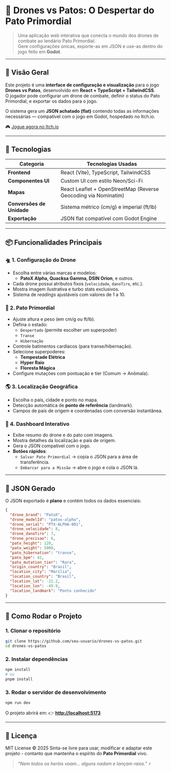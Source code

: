 # 🦆 Drones vs Patos: O Despertar do Pato Primordial

> Uma aplicação web interativa que conecta o mundo dos drones de combate ao lendário Pato Primordial.  
> Gere configurações únicas, exporte-as em JSON e use-as dentro do jogo feito em **Godot**.

---

## 🚀 Visão Geral

Este projeto é uma **interface de configuração e visualização** para o jogo **Drones vs Patos**, desenvolvido em **React + TypeScript + TailwindCSS**.  
O jogador pode configurar um drone de combate, definir o status do Pato Primordial, e exportar os dados para o jogo.

O sistema gera um **JSON achatado (flat)** contendo todas as informações necessárias — compatível com o jogo em Godot, hospedado no Itch.io.

🎮 [Jogue agora no Itch.io](https://thiagohaga.itch.io/dronesvspatos)

---

## 🧩 Tecnologias

| Categoria | Tecnologias Usadas |
|------------|-------------------|
| **Frontend** | React (Vite), TypeScript, TailwindCSS |
| **Componentes UI** | Custom UI com estilo Neon/Sci-Fi |
| **Mapas** | React Leaflet + OpenStreetMap (Reverse Geocoding via Nominatim) |
| **Conversões de Unidade** | Sistema métrico (cm/g) e imperial (ft/lb) |
| **Exportação** | JSON flat compatível com Godot Engine |

---

## 📦 Funcionalidades Principais

### 🛸 1. Configuração do Drone
- Escolha entre várias marcas e modelos:
  - **PatoX Alpha, Quacksa Gamma, DSIN Orion**, e outros.
- Cada drone possui atributos fixos (`velocidade`, `danoTiro`, etc.).
- Mostra imagem ilustrativa e turbo stats exclusivos.
- Sistema de *readings* ajustáveis com valores de 1 a 10.

### 🦆 2. Pato Primordial
- Ajuste altura e peso (em cm/g ou ft/lb).
- Defina o estado:
  - `Despertado` (permite escolher um superpoder)
  - `Transe`
  - `Hibernação`
- Controle batimentos cardíacos (para transe/hibernação).
- Selecione superpoderes:
  - **Tempestade Elétrica**
  - **Hyper Raio**
  - **Floresta Mágica**
- Configure mutações com pontuação e tier (Comum → Anômala).

### 🌎 3. Localização Geográfica
- Escolha o país, cidade e ponto no mapa.
- Detecção automática de **ponto de referência** (landmark).
- Campos de país de origem e coordenadas com conversão instantânea.

### 🧠 4. Dashboard Interativo
- Exibe resumo do drone e do pato com imagens.
- Mostra detalhes da localização e país de origem.
- Gera o JSON compatível com o jogo.
- **Botões rápidos**:
  - `Salvar Pato Primordial` → copia o JSON para a área de transferência.
  - `Embarcar para a Missão` → abre o jogo e cola o JSON lá.
    
---

## 🧮 JSON Gerado

O JSON exportado é **plano** e contém todos os dados essenciais:

```json
{
  "drone_brand": "PatoX",
  "drone_modelId": "patox-alpha",
  "drone_serial": "PTX-ALPHA-001",
  "drone_velocidade": 8,
  "drone_danoTiro": 7,
  "drone_precisao": 6,
  "pato_height": 120,
  "pato_weight": 5000,
  "pato_hibernation": "transe",
  "pato_bpm": 42,
  "pato_mutation_tier": "Rara",
  "origin_country": "Brasil",
  "location_city": "Marília",
  "location_country": "Brasil",
  "location_lat": -22.2,
  "location_lon": -49.9,
  "location_landmark": "Ponto conhecido"
}
````

---

## 💾 Como Rodar o Projeto

### 1. Clonar o repositório

```bash
git clone https://github.com/seu-usuario/drones-vs-patos.git
cd drones-vs-patos
```

### 2. Instalar dependências

```bash
npm install
# ou
pnpm install
```

### 3. Rodar o servidor de desenvolvimento

```bash
npm run dev
```

O projeto abrirá em:
👉 **[http://localhost:5173](http://localhost:5173)**

---

## 🦾 Licença

MIT License © 2025
Sinta-se livre para usar, modificar e adaptar este projeto - contanto que mantenha o espírito do **Pato Primordial** vivo.

> *"Nem todos os heróis voam... alguns nadam e lançam raios."* ⚡
